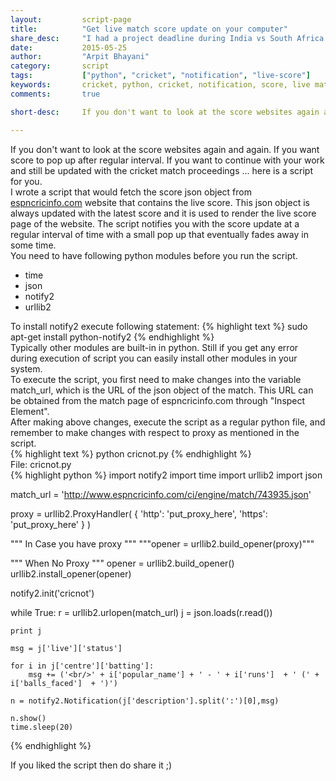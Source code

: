 ```yaml
---
layout:			script-page
title:			"Get live match score update on your computer"
share_desc:		"I had a project deadline during India vs South Africa Cricket World Cup 2015 and didn't had bandwidth to stream it live. I wrote a script that notified me the score regularly ... do check it out!."
date:			2015-05-25
author:			"Arpit Bhayani"
category:		script
tags:			["python", "cricket", "notification", "live-score"]
keywords:		cricket, python, cricket, notification, score, live match
comments:		true

short-desc:		If you don't want to look at the score websites again and again. If you want score to pop up after regular interval. If you want to continue with your work and still be updated with the cricket match proceedings ... heres a script for you.

---
```


<div class="para">
If you don't want to look at the score websites again and again. If you want score to pop up after regular interval. If you want to continue with your work and still be updated with the cricket match proceedings ... here is a script for you.
</div>

<div class="para">
I wrote a script that would fetch the score json object from <a href="http://espncricinfo.com">espncricinfo.com</a> website that contains the live score. This json object is always updated with the latest score and it is used to render the live score page of the website. The script notifies you with the score update at a regular interval of time with a small pop up that eventually fades away in some time.
</div>

<section>
	<div class="para">
	You need to have following python modules before you run the script.
	<ul>
		<li>time</li>
		<li>json</li>
		<li>notify2</li>
		<li>urllib2</li>
	</ul>
	</div>
	<div class="para">
	To install <emphasis class="code">notify2</emphasis> execute following statement:
{% highlight text %}
sudo apt-get install python-notify2
{% endhighlight %}

</div>
<div class="para">Typically other modules are built-in in python. Still if you get any error during execution of script you can easily install other modules in your system.</div>
</section>

<section>
	<div class="para">
	To execute the script, you first need to make changes into the variable <emphasis class="code">match_url</emphasis>, which is the URL of the json object of the match. This URL can be obtained from the match page of espncricinfo.com through "Inspect Element".
	</div>
	<div class="para">
	After making above changes, execute the script as a regular python file, and remember to make changes with respect to proxy as mentioned in the script.
	</div>
{% highlight text %}
python cricnot.py
{% endhighlight %}
</section>

<section>
<div class="file-name">File: cricnot.py</div>
{% highlight python %}
import notify2
import time
import urllib2
import json

match_url = 'http://www.espncricinfo.com/ci/engine/match/743935.json'


proxy = urllib2.ProxyHandler(
	{
		'http': 'put_proxy_here',
		'https': 'put_proxy_here'
	}
)

""" In Case you have proxy """
"""opener = urllib2.build_opener(proxy)"""

""" When No Proxy """
opener = urllib2.build_opener()
urllib2.install_opener(opener)

notify2.init('cricnot')

while True:
	r = urllib2.urlopen(match_url)
	j = json.loads(r.read())

	print j

	msg = j['live']['status']

	for i in j['centre']['batting']:
		msg += ('<br/>' + i['popular_name'] + ' - ' + i['runs']  + ' (' + i['balls_faced']  + ')')

	n = notify2.Notification(j['description'].split(':')[0],msg)

	n.show()
	time.sleep(20)


{% endhighlight %}
</section>

<section>
	<div class="para">
		<emphasis class="bold">If you liked the script then do share it ;)</emphasis>
	</div>
</section>